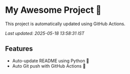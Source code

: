 # My Awesome Project 🚀

This project is automatically updated using GitHub Actions.

_Last updated: 2025-05-18 13:58:31 IST_

## Features
- Auto-update README using Python 🐍
- Auto Git push with GitHub Actions 🤖
